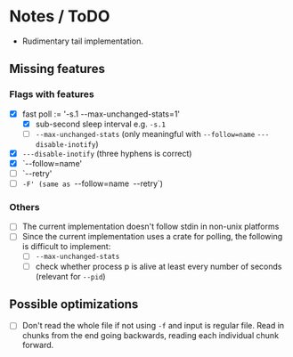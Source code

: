 # Notes / ToDO

- Rudimentary tail implementation.

## Missing features

### Flags with features

- [x] fast poll := '-s.1 --max-unchanged-stats=1'
    - [x] sub-second sleep interval e.g. `-s.1`
    - [ ] `--max-unchanged-stats` (only meaningful with `--follow=name` `---disable-inotify`)
- [x] `---disable-inotify` (three hyphens is correct)
- [x] `--follow=name'
- [ ] `--retry'
- [ ] `-F' (same as `--follow=name` `--retry`)

### Others

- [ ] The current implementation doesn't follow stdin in non-unix platforms
- [ ] Since the current implementation uses a crate for polling, the following is difficult to implement:
    - [ ] `--max-unchanged-stats`
    - [ ] check whether process p is alive at least every number of seconds (relevant for `--pid`)

## Possible optimizations

- [ ] Don't read the whole file if not using `-f` and input is regular file. Read in chunks from the end going backwards, reading each individual chunk forward.
